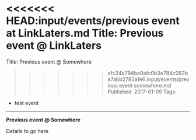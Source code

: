 <<<<<<< HEAD:input/events/previous event at LinkLaters.md
Title: Previous event @ LinkLaters
=======
Title: Previous event @ Somewhere
>>>>>>> afc24b794ba0afc0b3e784c082ba7abb2783a1e6:input/events/previous event somewhere.md
Published: 2017-01-09
Tags: 
  - test event

---

**Previous event @ Somewhere**

Details to go here